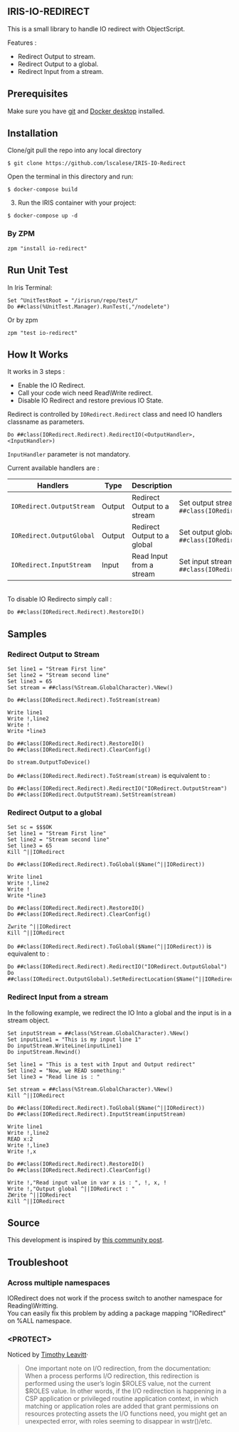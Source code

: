 ## IRIS-IO-REDIRECT

This is a small library to handle IO redirect with ObjectScript.  

Features : 

* Redirect Output to stream.  
* Redirect Output to a global.
* Redirect Input from a stream.

## Prerequisites
Make sure you have [git](https://git-scm.com/book/en/v2/Getting-Started-Installing-Git) and [Docker desktop](https://www.docker.com/products/docker-desktop) installed.

## Installation 

Clone/git pull the repo into any local directory

```
$ git clone https://github.com/lscalese/IRIS-IO-Redirect
```

Open the terminal in this directory and run:

```
$ docker-compose build
```

3. Run the IRIS container with your project:

```
$ docker-compose up -d
```

### By ZPM

```
zpm "install io-redirect"
```

## Run Unit Test

In Iris Terminal:

```
Set ^UnitTestRoot = "/irisrun/repo/test/"
Do ##class(%UnitTest.Manager).RunTest(,"/nodelete")
```

Or by zpm

```
zpm "test io-redirect"
```

## How It Works

It works in 3 steps : 

* Enable the IO Redirect.
* Call your code wich need Read\Write redirect.
* Disable IO Redirect and restore previous IO State.

Redirect is controlled by `IORedirect.Redirect` class and need IO handlers classname as parameters.  

```
Do ##class(IORedirect.Redirect).RedirectIO(<OutputHandler>,<InputHandler>)
```

`InputHandler` parameter is not mandatory.  

Current available handlers are :

| Handlers | Type | Description | Setup |
| -------- | ---- | ----------- | ----- |
| `IORedirect.OutputStream` | Output | Redirect Output to a stream | Set output stream with `Do ##class(IORedirect.OutputStream).SetStream(stream)` |
| `IORedirect.OutputGlobal` | Output | Redirect Output to a global | Set output global name with : `Do ##class(IORedirect.OutputGlobal).SetRedirectLocation($Name(^\|\|IORedirect))` |
| `IORedirect.InputStream` | Input | Read Input from a stream | Set input stream with `Do ##class(IORedirect.InputStream).SetStream(inputStream)` |
  
&nbsp;  
To disable IO Redirecto simply call : 

```
Do ##class(IORedirect.Redirect).RestoreIO()
```

## Samples

### Redirect Output to Stream

```
Set line1 = "Stream First line"
Set line2 = "Stream second line"
Set line3 = 65
Set stream = ##class(%Stream.GlobalCharacter).%New()

Do ##class(IORedirect.Redirect).ToStream(stream)

Write line1
Write !,line2
Write !
Write *line3

Do ##class(IORedirect.Redirect).RestoreIO()
Do ##class(IORedirect.Redirect).ClearConfig()

Do stream.OutputToDevice()
```

`Do ##class(IORedirect.Redirect).ToStream(stream)` is equivalent to :

```
Do ##class(IORedirect.Redirect).RedirectIO("IORedirect.OutputStream")
Do ##class(IORedirect.OutputStream).SetStream(stream)
```

### Redirect Output to a global

```
Set sc = $$$OK
Set line1 = "Stream First line"
Set line2 = "Stream second line"
Set line3 = 65
Kill ^||IORedirect

Do ##class(IORedirect.Redirect).ToGlobal($Name(^||IORedirect))

Write line1
Write !,line2
Write !
Write *line3

Do ##class(IORedirect.Redirect).RestoreIO()
Do ##class(IORedirect.Redirect).ClearConfig()

Zwrite ^||IORedirect
Kill ^||IORedirect
```

`Do ##class(IORedirect.Redirect).ToGlobal($Name(^||IORedirect))` is equivalent to :  

```
Do ##class(IORedirect.Redirect).RedirectIO("IORedirect.OutputGlobal")
Do ##class(IORedirect.OutputGlobal).SetRedirectLocation($Name(^||IORedirect))
```

### Redirect Input from a stream

In the following example, we redirect the IO Into a global and the input is in a stream object.  

```
Set inputStream = ##class(%Stream.GlobalCharacter).%New()
Set inputLine1 = "This is my input line 1"
Do inputStream.WriteLine(inputLine1)
Do inputStream.Rewind()

Set line1 = "This is a test with Input and Output redirect"
Set line2 = "Now, we READ something:"
Set line3 = "Read line is : "

Set stream = ##class(%Stream.GlobalCharacter).%New()
Kill ^||IORedirect

Do ##class(IORedirect.Redirect).ToGlobal($Name(^||IORedirect))
Do ##class(IORedirect.Redirect).InputStream(inputStream)
    
Write line1
Write !,line2
READ x:2
Write !,line3
Write !,x

Do ##class(IORedirect.Redirect).RestoreIO()
Do ##class(IORedirect.Redirect).ClearConfig()

Write !,"Read input value in var x is : ", !, x, !
Write !,"Output global ^||IORedirect : "
ZWrite ^||IORedirect
Kill ^||IORedirect
```
  
## Source

This development is inspired by [this community post](https://community.intersystems.com/post/rest-and-io-redirection).  

## Troubleshoot

### Across multiple namespaces

IORedirect does not work if the process switch to another namespace for Reading\Writting.  
You can easily fix this problem by adding a package mapping "IORedirect" on %ALL namespace.  


### \<PROTECT\>

Noticed by [Timothy Leavitt](https://community.intersystems.com/user/timothy-leavitt)·  

>One important note on I/O redirection, from the documentation:  
>When a process performs I/O redirection, this redirection is performed using the user’s login $ROLES value, not the current $ROLES value.
>In other words, if the I/O redirection is happening in a CSP application or privileged routine application context, in which matching or application roles are added that grant permissions on resources protecting assets the I/O functions need, you might get an unexpected <PROTECT> error, with roles seeming to disappear in wstr()/etc.